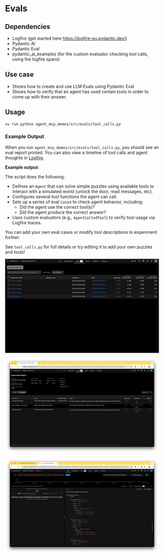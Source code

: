 # Evals

## Dependencies
- Logfire (get started here https://logfire-eu.pydantic.dev/)
- Pydantic AI
- Pydantic Eval
- pydantic_ai_examples (for the custom evaluator checking tool calls, using the logfire spans)

## Use case

- Shows how to create and use LLM Evals using Pydantic Eval
- Shows how to verify that an agent has used certain tools in order to come up with their answer.

## Usage

```bash
uv run python agent_mcp_demos/src/evals/tool_calls.py
```

### Example Output

When you run `agent_mcp_demos/src/evals/tool_calls.py`, you should see an eval report printed. You can also view a timeline of tool calls and agent thoughts in [Logfire](https://logfire-eu.pydantic.dev/).

**Example output:**  

The script does the following:
- Defines an `Agent` that can solve simple puzzles using available tools to interact with a simulated world (unlock the door, read messages, etc).
- Configures several tool functions the agent can call.
- Sets up a series of eval `Case`s to check agent behavior, including:
  - Did the agent use the correct tool(s)?
  - Did the agent produce the correct answer?  
- Uses custom evaluators (e.g., `AgentCalledTool`) to verify tool usage via Logfire traces.

You can add your own eval cases or modify tool descriptions to experiment further. 

See `tool_calls.py` for full details or try editing it to add your own puzzles and tools!


![example eval run screenshot](images/eval_tool_call1.png)

![example eval run screenshot](images/eval_tool_call2.png)

![example eval run screenshot](images/eval_tool_call3.png)
